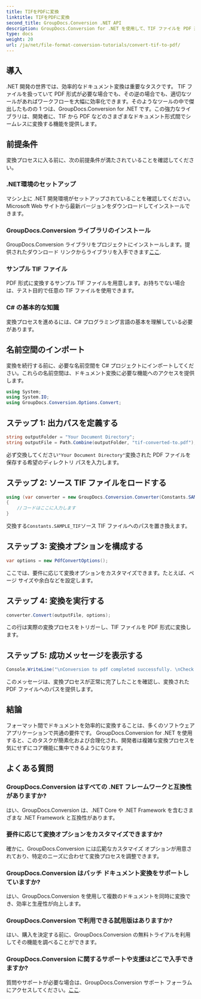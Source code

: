 ```yaml
---
title: TIFをPDFに変換
linktitle: TIFをPDFに変換
second_title: GroupDocs.Conversion .NET API
description: GroupDocs.Conversion for .NET を使用して、TIF ファイルを PDF 形式に簡単に変換します。ドキュメントの変換プロセスを合理化します。
type: docs
weight: 20
url: /ja/net/file-format-conversion-tutorials/convert-tif-to-pdf/
---
```

## 導入
.NET 開発の世界では、効率的なドキュメント変換は重要なタスクです。 TIF ファイルを扱っていて PDF 形式が必要な場合でも、その逆の場合でも、適切なツールがあればワークフローを大幅に効率化できます。そのようなツールの中で傑出したものの 1 つは、GroupDocs.Conversion for .NET です。この強力なライブラリは、開発者に、TIF から PDF などのさまざまなドキュメント形式間でシームレスに変換する機能を提供します。
## 前提条件
変換プロセスに入る前に、次の前提条件が満たされていることを確認してください。
### .NET環境のセットアップ
マシン上に .NET 開発環境がセットアップされていることを確認してください。 Microsoft Web サイトから最新バージョンをダウンロードしてインストールできます。
### GroupDocs.Conversion ライブラリのインストール
 GroupDocs.Conversion ライブラリをプロジェクトにインストールします。提供されたダウンロード リンクからライブラリを入手できます[ここ](https://releases.groupdocs.com/conversion/net/).
### サンプル TIF ファイル
PDF 形式に変換するサンプル TIF ファイルを用意します。お持ちでない場合は、テスト目的で任意の TIF ファイルを使用できます。
### C# の基本的な知識
変換プロセスを進めるには、C# プログラミング言語の基本を理解している必要があります。

## 名前空間のインポート
変換を続行する前に、必要な名前空間を C# プロジェクトにインポートしてください。これらの名前空間は、ドキュメント変換に必要な機能へのアクセスを提供します。
```csharp
using System;
using System.IO;
using GroupDocs.Conversion.Options.Convert;
```

## ステップ 1: 出力パスを定義する
```csharp
string outputFolder = "Your Document Directory";
string outputFile = Path.Combine(outputFolder, "tif-converted-to.pdf");
```
必ず交換してください`"Your Document Directory"`変換された PDF ファイルを保存する希望のディレクトリ パスを入力します。
## ステップ 2: ソース TIF ファイルをロードする
```csharp
using (var converter = new GroupDocs.Conversion.Converter(Constants.SAMPLE_TIF))
{
    //コードはここに入力します
}
```
交換する`Constants.SAMPLE_TIF`ソース TIF ファイルへのパスを置き換えます。
## ステップ 3: 変換オプションを構成する
```csharp
var options = new PdfConvertOptions();
```
ここでは、要件に応じて変換オプションをカスタマイズできます。たとえば、ページ サイズや余白などを設定します。
## ステップ 4: 変換を実行する
```csharp
converter.Convert(outputFile, options);
```
この行は実際の変換プロセスをトリガーし、TIF ファイルを PDF 形式に変換します。
## ステップ 5: 成功メッセージを表示する
```csharp
Console.WriteLine("\nConversion to pdf completed successfully. \nCheck output in {0}", outputFolder);
```
このメッセージは、変換プロセスが正常に完了したことを確認し、変換された PDF ファイルへのパスを提供します。

## 結論
フォーマット間でドキュメントを効率的に変換することは、多くのソフトウェア アプリケーションで共通の要件です。 GroupDocs.Conversion for .NET を使用すると、このタスクが簡素化および合理化され、開発者は複雑な変換プロセスを気にせずにコア機能に集中できるようになります。
## よくある質問
### GroupDocs.Conversion はすべての .NET フレームワークと互換性がありますか?
はい、GroupDocs.Conversion は、.NET Core や .NET Framework を含むさまざまな .NET Framework と互換性があります。
### 要件に応じて変換オプションをカスタマイズできますか?
確かに、GroupDocs.Conversion には広範なカスタマイズ オプションが用意されており、特定のニーズに合わせて変換プロセスを調整できます。
### GroupDocs.Conversion はバッチ ドキュメント変換をサポートしていますか?
はい、GroupDocs.Conversion を使用して複数のドキュメントを同時に変換でき、効率と生産性が向上します。
### GroupDocs.Conversion で利用できる試用版はありますか?
はい、購入を決定する前に、GroupDocs.Conversion の無料トライアルを利用してその機能を調べることができます。
### GroupDocs.Conversion に関するサポートや支援はどこで入手できますか?
質問やサポートが必要な場合は、GroupDocs.Conversion サポート フォーラムにアクセスしてください。[ここ](https://forum.groupdocs.com/c/conversion/11).